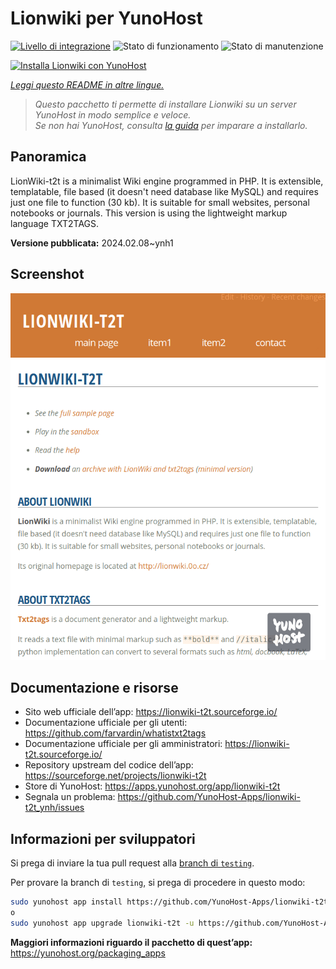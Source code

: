 <!--
N.B.: Questo README è stato automaticamente generato da <https://github.com/YunoHost/apps/tree/master/tools/readme_generator>
NON DEVE essere modificato manualmente.
-->

# Lionwiki per YunoHost

[![Livello di integrazione](https://dash.yunohost.org/integration/lionwiki-t2t.svg)](https://dash.yunohost.org/appci/app/lionwiki-t2t) ![Stato di funzionamento](https://ci-apps.yunohost.org/ci/badges/lionwiki-t2t.status.svg) ![Stato di manutenzione](https://ci-apps.yunohost.org/ci/badges/lionwiki-t2t.maintain.svg)

[![Installa Lionwiki con YunoHost](https://install-app.yunohost.org/install-with-yunohost.svg)](https://install-app.yunohost.org/?app=lionwiki-t2t)

*[Leggi questo README in altre lingue.](./ALL_README.md)*

> *Questo pacchetto ti permette di installare Lionwiki su un server YunoHost in modo semplice e veloce.*  
> *Se non hai YunoHost, consulta [la guida](https://yunohost.org/install) per imparare a installarlo.*

## Panoramica

LionWiki-t2t is a minimalist Wiki engine programmed in PHP. It is extensible, templatable, file based (it doesn't need database like MySQL) and requires just one file to function (30 kb). It is suitable for small websites, personal notebooks or journals. This version is using the lightweight markup language TXT2TAGS.


**Versione pubblicata:** 2024.02.08~ynh1

## Screenshot

![Screenshot di Lionwiki](./doc/screenshots/screenshot_lionwikit2t.png)

## Documentazione e risorse

- Sito web ufficiale dell’app: <https://lionwiki-t2t.sourceforge.io/>
- Documentazione ufficiale per gli utenti: <https://github.com/farvardin/whatistxt2tags>
- Documentazione ufficiale per gli amministratori: <https://lionwiki-t2t.sourceforge.io/>
- Repository upstream del codice dell’app: <https://sourceforge.net/projects/lionwiki-t2t>
- Store di YunoHost: <https://apps.yunohost.org/app/lionwiki-t2t>
- Segnala un problema: <https://github.com/YunoHost-Apps/lionwiki-t2t_ynh/issues>

## Informazioni per sviluppatori

Si prega di inviare la tua pull request alla [branch di `testing`](https://github.com/YunoHost-Apps/lionwiki-t2t_ynh/tree/testing).

Per provare la branch di `testing`, si prega di procedere in questo modo:

```bash
sudo yunohost app install https://github.com/YunoHost-Apps/lionwiki-t2t_ynh/tree/testing --debug
o
sudo yunohost app upgrade lionwiki-t2t -u https://github.com/YunoHost-Apps/lionwiki-t2t_ynh/tree/testing --debug
```

**Maggiori informazioni riguardo il pacchetto di quest’app:** <https://yunohost.org/packaging_apps>
